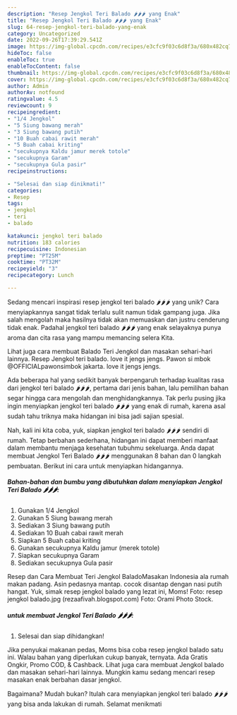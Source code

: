 ```yaml
---
description: "Resep Jengkol Teri Balado 🌶🌶🌶 yang Enak"
title: "Resep Jengkol Teri Balado 🌶🌶🌶 yang Enak"
slug: 64-resep-jengkol-teri-balado-yang-enak
category: Uncategorized
date: 2022-09-26T17:39:29.541Z
image: https://img-global.cpcdn.com/recipes/e3cfc9f03c6d8f3a/680x482cq70/jengkol-teri-balado-foto-resep-utama.jpg
hideToc: false
enableToc: true
enableTocContent: false
thumbnail: https://img-global.cpcdn.com/recipes/e3cfc9f03c6d8f3a/680x482cq70/jengkol-teri-balado-foto-resep-utama.jpg
cover: https://img-global.cpcdn.com/recipes/e3cfc9f03c6d8f3a/680x482cq70/jengkol-teri-balado-foto-resep-utama.jpg
author: Admin
authorAv: notfound
ratingvalue: 4.5
reviewcount: 9
recipeingredient:
- "1/4 Jengkol"
- "5 Siung bawang merah"
- "3 Siung bawang putih"
- "10 Buah cabai rawit merah"
- "5 Buah cabai kriting"
- "secukupnya Kaldu jamur merek totole"
- "secukupnya Garam"
- "secukupnya Gula pasir"
recipeinstructions:

- "Selesai dan siap dinikmati!"
categories:
- Resep
tags:
- jengkol
- teri
- balado

katakunci: jengkol teri balado 
nutrition: 183 calories
recipecuisine: Indonesian
preptime: "PT25M"
cooktime: "PT32M"
recipeyield: "3"
recipecategory: Lunch

---
```





Sedang mencari inspirasi resep jengkol teri balado 🌶🌶🌶 yang unik? Cara menyiapkannya sangat tidak terlalu sulit namun tidak gampang juga. Jika salah mengolah maka hasilnya tidak akan memuaskan dan justru cenderung tidak enak. Padahal jengkol teri balado 🌶🌶🌶 yang enak selayaknya punya aroma dan cita rasa yang mampu memancing selera Kita.





Lihat juga cara membuat Balado Teri Jengkol dan masakan sehari-hari lainnya. Resep Jengkol teri balado. love it jengs jengs. Pawon si mbok @OFFICIALpawonsimbok jakarta. love it jengs jengs.

Ada beberapa hal yang sedikit banyak berpengaruh terhadap kualitas rasa dari jengkol teri balado 🌶🌶🌶, pertama dari jenis bahan, lalu pemilihan bahan segar hingga cara mengolah dan menghidangkannya. Tak perlu pusing jika ingin menyiapkan jengkol teri balado 🌶🌶🌶 yang enak di rumah, karena asal sudah tahu triknya maka hidangan ini bisa jadi sajian spesial.






Nah, kali ini kita coba, yuk, siapkan jengkol teri balado 🌶🌶🌶 sendiri di rumah. Tetap berbahan sederhana, hidangan ini dapat memberi manfaat dalam membantu menjaga kesehatan tubuhmu sekeluarga. Anda dapat membuat Jengkol Teri Balado 🌶🌶🌶 menggunakan 8 bahan dan 0 langkah pembuatan. Berikut ini cara untuk menyiapkan hidangannya.

<!--inarticleads1-->

##### Bahan-bahan dan bumbu yang dibutuhkan dalam menyiapkan Jengkol Teri Balado 🌶🌶🌶:

1. Gunakan 1/4 Jengkol
1. Gunakan 5 Siung bawang merah
1. Sediakan 3 Siung bawang putih
1. Sediakan 10 Buah cabai rawit merah
1. Siapkan 5 Buah cabai kriting
1. Gunakan secukupnya Kaldu jamur (merek totole)
1. Siapkan secukupnya Garam
1. Sediakan secukupnya Gula pasir


Resep dan Cara Membuat Teri Jengkol BaladoMasakan Indonesia ala rumah makan padang. Asin pedasnya mantap. cocok disantap dengan nasi putih hangat. Yuk, simak resep jengkol balado yang lezat ini, Moms! Foto: resep jengkol balado.jpg (rezaafivah.blogspot.com) Foto: Orami Photo Stock. 

<!--inarticleads2-->

#####  untuk membuat Jengkol Teri Balado 🌶🌶🌶:


1. Selesai dan siap dihidangkan!

Jika penyukai makanan pedas, Moms bisa coba resep jengkol balado satu ini. Walau bahan yang diperlukan cukup banyak, ternyata. Ada Gratis Ongkir, Promo COD, &amp; Cashback. Lihat juga cara membuat Jengkol balado dan masakan sehari-hari lainnya. Mungkin kamu sedang mencari resep masakan enak berbahan dasar jengkol. 

Bagaimana? Mudah bukan? Itulah cara menyiapkan jengkol teri balado 🌶🌶🌶 yang bisa anda lakukan di rumah. Selamat menikmati
